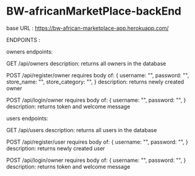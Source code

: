 # BW-africanMarketPlace-backEnd

base URL : https://bw-african-marketplace-app.herokuapp.com/

ENDPOINTS : 

owners endpoints: 

  GET /api/owners
  description: returns all owners in the database
  
  POST /api/register/owner
  requires body of: 
    { 
      username: "",
      password: "",
      store_name: "",
      store_category: "",
    }
  description: returns newly created owner
  
  POST /api/login/owner
  requires body of: 
    { 
      username: "",
      password: "",
    }
  description: returns token and welcome message
  
  users endpoints:
  
  GET /api/users
  description: returns all users in the database
  
  POST /api/register/user
  requires body of: 
    { 
      username: "",
      password: "",
    }
  description: returns newly created user
  
  POST /api/login/owner
  requires body of: 
    { 
      username: "",
      password: "",
    }
  description: returns token and welcome message
